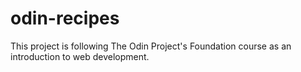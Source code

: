 # odin-recipes

This project is following The Odin Project's Foundation course as an introduction to web development.
